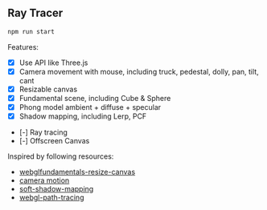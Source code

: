## Ray Tracer

```bash
npm run start
```

Features:
- [x] Use API like Three.js
- [x] Camera movement with mouse, including truck, pedestal, dolly, pan, tilt, cant
- [x] Resizable canvas 
- [x] Fundamental scene, including Cube & Sphere
- [x] Phong model ambient + diffuse + specular
- [x] Shadow mapping, including Lerp, PCF
- [-] Ray tracing
- [-] Offscreen Canvas

Inspired by following resources:
- [webglfundamentals-resize-canvas](https://webglfundamentals.org/webgl/lessons/webgl-resizing-the-canvas.html)
- [camera motion](http://learnwebgl.brown37.net/07_cameras/camera_linear_motion.html)
- [soft-shadow-mapping](http://codeflow.org/entries/2013/feb/15/soft-shadow-mapping/#test-scene-without-shadow)
- [webgl-path-tracing](https://github.com/evanw/webgl-path-tracing)